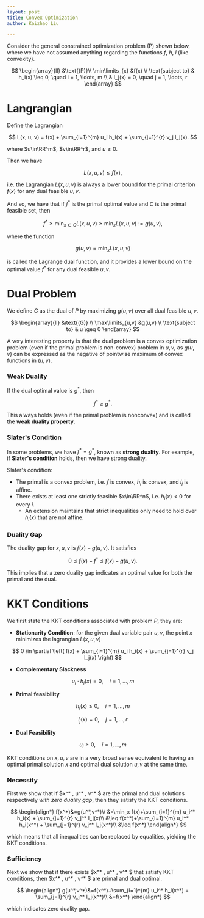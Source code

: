 ```yaml
---
layout: post
title: Convex Optimization
author: Kaizhao Liu

---
```


Consider the general constrained optimization problem (P) shown below, where we have not assumed anything regarding
the functions $f$, $h$, $l$ (like convexity). 

$$
\begin{array}{ll}
&\text{(P)}\\  \min\limits_{x} &f(x) \\
 \text{subject to} 
& h_i(x) \leq 0, \quad i = 1, \ldots, m \\
& l_j(x) = 0, \quad j = 1, \ldots, r
\end{array}
$$



# Langrangian

Define the Lagrangian

$$
L(x, u, v) = f(x) + \sum_{i=1}^{m} u_i h_i(x) + \sum_{j=1}^{r} v_j l_j(x).
$$

where $u\in\RR^m$, $v\in\RR^r$, and $u\geq 0$.

Then we have 

$$
L(x, u, v)\leq f(x),
$$

i.e. the Lagrangian $L(x, u, v)$ is always a lower bound for the primal criterion
$f(x)$ for any dual feasible $u,v$.

And so, we have that if $f^*$ is the primal optimal value and $C$ is the primal feasible set, then

$$
f^*\geq \min_{x\in C} L(x,u,v)\geq \min_x L(x,u,v):=g(u,v),
$$

where the function 

$$
g(u, v) = \min_{x} L(x, u, v)
$$

is called the Lagrange dual function, and it provides a lower bound on the optimal value $f^*$ for any dual feasible $u,v$.

# Dual Problem


We define $G$ as the dual of $P$ by maximizing $g(u,v)$ over all dual feasible $u, v$.

$$
\begin{array}{ll}
&\text{(G)} \\ \max\limits_{u,v} &g(u,v) \\
 \text{subject to} 
& u \geq 0
\end{array}
$$

A very interesting property is that the dual problem is a convex optimization problem (even if the primal problem is non-convex) problem in $u, v$,
as $g(u, v)$ can be expressed as the negative of pointwise maximum of convex functions in $(u, v)$.

### Weak Duality

If the dual optimal value is $g^*$, then

$$
f^*\geq g^*.
$$

This always holds (even if the primal problem is nonconvex) and is called the **weak duality property**.

### Slater's Condition

In some problems, we have $f^* = g^*$, known as **strong duality**. For example, if **Slater's condition** holds, then we have strong duality.

Slater's condition:
- The primal is a convex problem, i.e. $f$ is convex, $h_i$ is convex, and $l_j$ is affine.
- There exists at least one strictly feasible $x\in\RR^n$, i.e. $h_i(x)<0$ for every $i$.
  - An extension maintains that strict inequalities only need to hold over $h_i (x)$ that are not affine.

### Duality Gap 

The duality gap for $x,u,v$ is $f (x) − g (u, v)$. It satisfies 

$$
0\leq f(x)-f^*\leq f(x)-g(u,v).
$$

This implies that a zero duality gap indicates an optimal value for both the primal and the dual.

# KKT Conditions


We first state the KKT conditions associated with problem $P$, they are:

- **Stationarity Condition**: for the given dual variable pair $u, v$, the point $x$ minimizes the lagrangian $L(x, u, v)$

$$
0 \in \partial \left( f(x) + \sum_{i=1}^{m} u_i h_i(x) + \sum_{j=1}^{r} v_j l_j(x) \right)
$$

- **Complementary Slackness**
  
$$
u_i \cdot h_i(x) = 0, \quad i = 1, \ldots, m
$$

- **Primal feasibility**

$$
h_i(x) \leq 0, \quad i = 1, \ldots, m
$$

$$
l_j(x) = 0, \quad j = 1, \ldots, r
$$

- **Dual Feasibility**

$$
u_i \geq 0, \quad i = 1, \ldots, m
$$


KKT conditions on $x, u, v$ are in a very broad sense equivalent to having an optimal primal solution $x$ and optimal dual solution $u, v$ at the same time.

### Necessity

First we show that if  $x^* , u^* , v^* $ are the primal and dual solutions respectively *with zero duality gap*, then they satisfy the KKT conditions.

$$
\begin{align*}
    f(x^*)&=g(u^*,v^*)\\
    &=\min_x f(x)+\sum_{i=1}^{m} u_i^* h_i(x) + \sum_{j=1}^{r} v_j^* l_j(x)\\
    &\leq f(x^*)+\sum_{i=1}^{m} u_i^* h_i(x^*) + \sum_{j=1}^{r} v_j^* l_j(x^*)\\
    &\leq f(x^*)
\end{align*}
$$

which means that all inequalities can be replaced by equalities, yielding the KKT conditions.

### Sufficiency

Next we show that if there exists $x^* , u^* , v^* $ that satisfy KKT conditions, then $x^* , u^* , v^* $ are primal and dual optimal.

$$
\begin{align*}
    g(u^*,v^*)&=f(x^*)+\sum_{i=1}^{m} u_i^* h_i(x^*) + \sum_{j=1}^{r} v_j^* l_j(x^*)\\
    &=f(x^*)
\end{align*}
$$

which indicates zero duality gap.